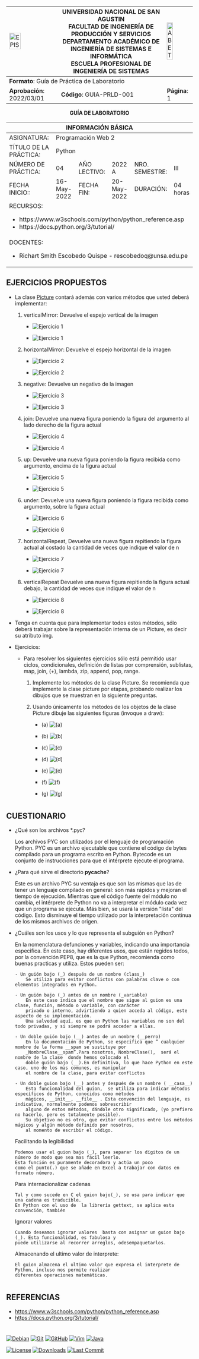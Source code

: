 <div align="center">
<table>
    <theader>
        <tr>
            <td><img src="https://github.com/rescobedoq/pw2/blob/main/epis.png?raw=true" alt="EPIS" style="width:50%; height:auto"/></td>
            <th>
                <span style="font-weight:bold;">UNIVERSIDAD NACIONAL DE SAN AGUSTIN</span><br />
                <span style="font-weight:bold;">FACULTAD DE INGENIERÍA DE PRODUCCIÓN Y SERVICIOS</span><br />
                <span style="font-weight:bold;">DEPARTAMENTO ACADÉMICO DE INGENIERÍA DE SISTEMAS E INFORMÁTICA</span><br />
                <span style="font-weight:bold;">ESCUELA PROFESIONAL DE INGENIERÍA DE SISTEMAS</span>
            </th>
            <td><img src="https://github.com/rescobedoq/pw2/blob/main/abet.png?raw=true" alt="ABET" style="width:50%; height:auto"/></td>
        </tr>
    </theader>
    <tbody>
        <tr><td colspan="3"><span style="font-weight:bold;">Formato</span>: Guía de Práctica de Laboratorio</td></tr>
        <tr><td><span style="font-weight:bold;">Aprobación</span>:  2022/03/01</td><td><span style="font-weight:bold;">Código</span>: GUIA-PRLD-001</td><td><span style="font-weight:bold;">Página</span>: 1</td></tr>
    </tbody>
</table>
</div>

<div align="center">
<span style="font-weight:bold;">GUÍA DE LABORATORIO</span><br />
</div>


<table>
<theader>
<tr><th colspan="6">INFORMACIÓN BÁSICA</th></tr>
</theader>
<tbody>
<tr><td>ASIGNATURA:</td><td colspan="5">Programación Web 2</td></tr>
<tr><td>TÍTULO DE LA PRÁCTICA:</td><td colspan="5">Python</td></tr>
<tr>
<td>NÚMERO DE PRÁCTICA:</td><td>04</td><td>AÑO LECTIVO:</td><td>2022 A</td><td>NRO. SEMESTRE:</td><td>III</td>
</tr>
<tr>
<td>FECHA INICIO::</td><td>16-May-2022</td><td>FECHA FIN:</td><td>20-May-2022</td><td>DURACIÓN:</td><td>04 horas</td>
</tr>
<tr><td colspan="6">RECURSOS:
    <ul>
        <li>https://www.w3schools.com/python/python_reference.asp</li>
        <li>https://docs.python.org/3/tutorial/</li>
    </ul>
</td>
</<tr>
<tr><td colspan="6">DOCENTES:
<ul>
<li>Richart Smith Escobedo Quispe - rescobedoq@unsa.edu.pe</li>
</ul>
</td>
</<tr>
</tdbody>
</table>



## EJERCICIOS PROPUESTOS

-   La clase [Picture](Tarea-del-Ajedrez/picture.py) contará además con varios métodos que usted deberá implementar:
    1.  verticalMirror: Devuelve el espejo vertical de la imagen
        
        - ![Ejercicio 1](Imagenes/imagen1.png)
        
        - ![Ejercicio 1](Imagenes/imagen1_1.png)
        
    2.  horizontalMirror: Devuelve el espejo horizontal de la imagen
        
        - ![Ejercicio 2](Imagenes/imagen2.png)
        
        - ![Ejercicio 2](Imagenes/imagen2_1.png)
        
    3.  negative: Devuelve un negativo de la imagen
        
        - ![Ejercicio 3](Imagenes/imagen8.png)
        
        - ![Ejercicio 3](Imagenes/imagen8_1.png)
        
    4.  join: Devuelve una nueva figura poniendo la figura del argumento al lado derecho de la figura actual
        
        - ![Ejercicio 4](Imagenes/imagen3.png)
        
        - ![Ejercicio 4](Imagenes/imagen3_1.png)
        
    5.  up: Devuelve una nueva figura poniendo la figura recibida como argumento, encima de la figura actual
        
        - ![Ejercicio 5](Imagenes/imagen4.png)
        
        - ![Ejercicio 5](Imagenes/imagen4_1.png)
        
    6.  under: Devuelve una nueva figura poniendo la figura recibida como argumento, sobre la figura actual
        
        - ![Ejercicio 6](Imagenes/imagen7.png)
        
        - ![Ejercicio 6](Imagenes/imagen7_1.png)
        
    7.  horizontalRepeat, Devuelve una nueva figura repitiendo la figura actual al costado la cantidad de veces que indique el valor de n
        
        - ![Ejercicio 7](Imagenes/imagen5.png)
        
        - ![Ejercicio 7](Imagenes/imagen5_1.png)
        
    8.  verticalRepeat Devuelve una nueva figura repitiendo la figura actual debajo, la cantidad de veces que indique el valor de n
        
        - ![Ejercicio 8](Imagenes/imagen6.png)
        
        - ![Ejercicio 8](Imagenes/imagen6_1.png)

-   Tenga en cuenta que para implementar todos estos métodos, sólo deberá trabajar sobre la representación interna de un Picture, es decir su atributo img.

-   Ejercicios:

    -   Para resolver los siguientes ejercicios sólo está permitido usar ciclos, condicionales, definición de listas por comprensión, sublistas, map, join, (+), lambda, zip, append, pop, range.

        1.  Implemente los métodos de la clase Picture. Se recomienda que implemente la clase picture por etapas, probando realizar los dibujos que se muestran en la siguiente preguntas.
        2.  Usando únicamente los métodos de los objetos de la clase Picture dibuje las siguientes figuras (invoque a draw):

            *    (a) ![(a)](imagenes/ejercicio_02_a.png)

            *    (b) ![(b)](imagenes/ejercicio_02_b.png)

            *    (c) ![(c)](imagenes/ejercicio_02_c.png)

            *    (d) ![(d)](imagenes/ejercicio_02_d.png)

            *    (e) ![(e)](imagenes/ejercicio_02_e.png)

            *    (f) ![(f)](imagenes/ejercicio_02_f.png)

            *    (g) ![(g)](imagenes/ejercicio_02_g.png)

#

## CUESTIONARIO
-   ¿Qué son los archivos *.pyc?

     Los archivos PYC son utilizados por el lenguaje de programación Python. PYC es un archivo ejecutable que contiene el código 
     de bytes compilado para un programa escrito en Python. Bytecode es un conjunto de instrucciones para que el intérprete ejecute 
     el programa.
     
-   ¿Para qué sirve el directorio __pycache__?

     Este es un archivo PYC su ventaja es que son las mismas que las de tener un lenguaje compilado en general: son más rápidos y mejoran 
     el tiempo de ejecución. Mientras que el código fuente del módulo no cambia, el intérprete de Python no va a interpretar el 
     módulo cada vez que un programa se ejecuta. Más bien, se usará la versión "lista" del código. Esto disminuye el tiempo utilizado 
     por la interpretación continua de los mismos archivos de origen.
     
-   ¿Cuáles son los usos y lo que representa el subguión en Python?
     
     En la nomenclatura defunciones y variables, indicando una importancia especifica.
        En este caso,  hay diferentes usos, que están regidos todos, por la convención PEP8, que es la que Python, recomienda como buenas practicas y utiliza.
        Estos pueden ser:

        - Un guión bajo (_) después de un nombre (class_)
            Se utiliza para evitar conflictos con palabras clave o con elementos integrados en Python.

        - Un guión bajo (_) antes de un nombre (_variable)
            En este caso indica que el nombre que sigue al guion es una clase, función, método o variable, con carácter 
            privado o interno, advirtiendo a quien acceda al código, este aspecto de su implementación.
            Una salvedad aquí, es que en Python las variables no son del todo privadas, y si siempre se podrá acceder a ellas.

        - Un doble guión bajo (__) antes de un nombre (__perro)
            En la documentación de Python, se especifica que ” cualquier mombre de la forma __spam se sustituye por 
            _NombreClase__spam”.Para nosotros, NombreClase(),  será el nombre de la clase  donde hemos colocado el 
            doble guión bajo (__).En definitiva, lo que hace Python en este caso, uno de los mas comunes, es manipular 
            el nombre de la clase, para evitar conflictos

        - Un doble guion bajo (__) antes y después de un nombre ( __casa__)
            Esta funcionalidad del guion,  se utiliza para indicar métodos específicos de Python, conocidos como métodos 
            mágicos, __init__, __file__ . Esta convención del lenguaje, es indicativa, normalmente podemos sobrescribir 
            alguno de estos métodos, dándole otro significado, (yo prefiero no hacerlo, pero es totalmente posible).
            Su objetivo no es otro, que evitar conflictos entre los métodos mágicos y algún método definido por nosotros, 
            al momento de escribir el código.

    Facilitando la legibilidad
    
        Podemos usar el guion bajo (_), para separar los dígitos de un número de modo que sea mas fácil leerlo. 
        Esta función es puramente decoradora y actúa un poco
        como el punto(.) que se añade en Excel a trabajar con datos en formato número.
        
    Para internacionalizar cadenas
    
        Tal y como sucede en C el guion bajo(_), se usa para indicar que una cadena es traducible.
        En Python con el uso de  la librería gettext, se aplica esta convención, también

    Ignorar valores
    
        Cuando deseamos ignorar valores  basta con asignar un guion bajo (_). Esta funcionalidad, es fabulosa y 
        puede utilizarse al recorrer arreglos, odesempaquetarlos.

    Almacenando el ultimo valor de interprete:
    
        El guion almacena el ultimo valor que expresa el interprete de Python, incluso nos permite realizar 
        diferentes operaciones matemáticas.

#

## REFERENCIAS
-   https://www.w3schools.com/python/python_reference.asp
-   https://docs.python.org/3/tutorial/

#

[license]: https://img.shields.io/github/license/rescobedoq/pw2?label=rescobedoq
[license-file]: https://github.com/rescobedoq/pw2/blob/main/LICENSE

[downloads]: https://img.shields.io/github/downloads/rescobedoq/pw2/total?label=Downloads
[releases]: https://github.com/rescobedoq/pw2/releases/

[last-commit]: https://img.shields.io/github/last-commit/rescobedoq/pw2?label=Last%20Commit

[Debian]: https://img.shields.io/badge/Debian-D70A53?style=for-the-badge&logo=debian&logoColor=white
[debian-site]: https://www.debian.org/index.es.html

[Git]: https://img.shields.io/badge/git-%23F05033.svg?style=for-the-badge&logo=git&logoColor=white
[git-site]: https://git-scm.com/

[GitHub]: https://img.shields.io/badge/github-%23121011.svg?style=for-the-badge&logo=github&logoColor=white
[github-site]: https://github.com/

[Vim]: https://img.shields.io/badge/VIM-%2311AB00.svg?style=for-the-badge&logo=vim&logoColor=white
[vim-site]: https://www.vim.org/

[Java]: https://img.shields.io/badge/java-%23ED8B00.svg?style=for-the-badge&logo=java&logoColor=white
[java-site]: https://docs.oracle.com/javase/tutorial/


[![Debian][Debian]][debian-site]
[![Git][Git]][git-site]
[![GitHub][GitHub]][github-site]
[![Vim][Vim]][vim-site]
[![Java][Java]][java-site]


[![License][license]][license-file]
[![Downloads][downloads]][releases]
[![Last Commit][last-commit]][releases]
